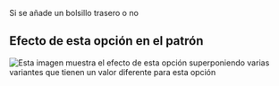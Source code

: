 Si se añade un bolsillo trasero o no

## Efecto de esta opción en el patrón

![Esta imagen muestra el efecto de esta opción superponiendo varias variantes que tienen un valor diferente para esta opción](waralee\_backpocket\_sample.svg "Efecto de esta opción en el patrón")
